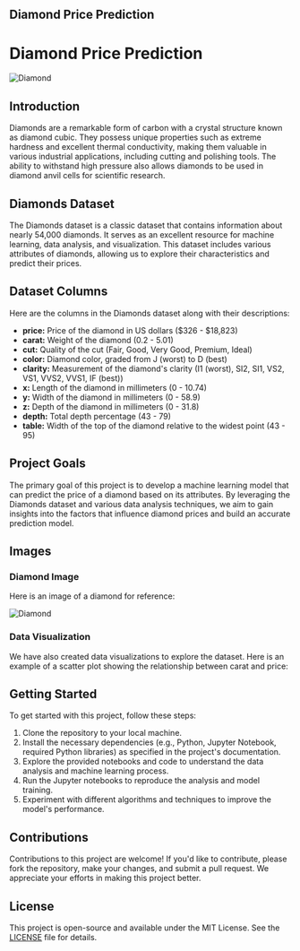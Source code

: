## Diamond Price Prediction
# Diamond Price Prediction

![Diamond]("C:\Users\himan\Downloads\close-up-of-diamonds.jpg")

## Introduction

Diamonds are a remarkable form of carbon with a crystal structure known as diamond cubic. They possess unique properties such as extreme hardness and excellent thermal conductivity, making them valuable in various industrial applications, including cutting and polishing tools. The ability to withstand high pressure also allows diamonds to be used in diamond anvil cells for scientific research.

## Diamonds Dataset

The Diamonds dataset is a classic dataset that contains information about nearly 54,000 diamonds. It serves as an excellent resource for machine learning, data analysis, and visualization. This dataset includes various attributes of diamonds, allowing us to explore their characteristics and predict their prices.

## Dataset Columns

Here are the columns in the Diamonds dataset along with their descriptions:

- **price:** Price of the diamond in US dollars ($326 - $18,823)
- **carat:** Weight of the diamond (0.2 - 5.01)
- **cut:** Quality of the cut (Fair, Good, Very Good, Premium, Ideal)
- **color:** Diamond color, graded from J (worst) to D (best)
- **clarity:** Measurement of the diamond's clarity (I1 (worst), SI2, SI1, VS2, VS1, VVS2, VVS1, IF (best))
- **x:** Length of the diamond in millimeters (0 - 10.74)
- **y:** Width of the diamond in millimeters (0 - 58.9)
- **z:** Depth of the diamond in millimeters (0 - 31.8)
- **depth:** Total depth percentage (43 - 79)
- **table:** Width of the top of the diamond relative to the widest point (43 - 95)

## Project Goals

The primary goal of this project is to develop a machine learning model that can predict the price of a diamond based on its attributes. By leveraging the Diamonds dataset and various data analysis techniques, we aim to gain insights into the factors that influence diamond prices and build an accurate prediction model.

## Images

### Diamond Image

Here is an image of a diamond for reference:

![Diamond](diamond.jpg)

### Data Visualization

We have also created data visualizations to explore the dataset. Here is an example of a scatter plot showing the relationship between carat and price:



## Getting Started

To get started with this project, follow these steps:

1. Clone the repository to your local machine.
2. Install the necessary dependencies (e.g., Python, Jupyter Notebook, required Python libraries) as specified in the project's documentation.
3. Explore the provided notebooks and code to understand the data analysis and machine learning process.
4. Run the Jupyter notebooks to reproduce the analysis and model training.
5. Experiment with different algorithms and techniques to improve the model's performance.

## Contributions

Contributions to this project are welcome! If you'd like to contribute, please fork the repository, make your changes, and submit a pull request. We appreciate your efforts in making this project better.

## License

This project is open-source and available under the MIT License. See the [LICENSE](LICENSE) file for details.
